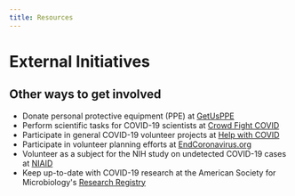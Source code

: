 ```yaml
---
title: Resources
---
```

# External Initiatives

## Other ways to get involved

* Donate personal protective equipment (PPE) at [GetUsPPE](https://getusppe.org/)
* Perform scientific tasks for COVID-19 scientists at [Crowd Fight COVID](https://crowdfightcovid19.org/)
* Participate in general COVID-19 volunteer projects at [Help with COVID](https://helpwithcovid.com/)
* Participate in volunteer planning efforts at [EndCoronavirus.org](endcoronavirus.org)
* Volunteer as a subject for the NIH study on undetected COVID-19 cases at [NIAID](https://www.niaid.nih.gov/news-events/nih-begins-study-quantify-undetected-cases-coronavirus-infection#qa-section)
* Keep up-to-date with COVID-19 research at the American Society for Microbiology's [Research Registry](https://asm.org/COVID/COVID-19-Research-Registry/Home)